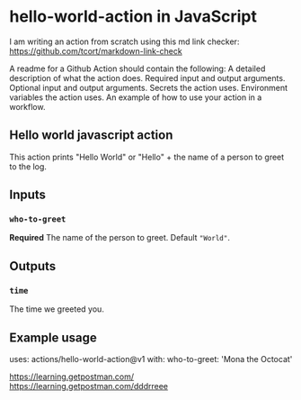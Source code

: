 # hello-world-action in JavaScript

I am writing an action from scratch using this md link checker: https://github.com/tcort/markdown-link-check

A readme for a Github Action should contain the following:
A detailed description of what the action does.
Required input and output arguments.
Optional input and output arguments.
Secrets the action uses.
Environment variables the action uses.
An example of how to use your action in a workflow.

## Hello world javascript action

This action prints "Hello World" or "Hello" + the name of a person to greet to the log.

## Inputs

### `who-to-greet`

**Required** The name of the person to greet. Default `"World"`.

## Outputs

### `time`

The time we greeted you.

## Example usage

uses: actions/hello-world-action@v1
with:
  who-to-greet: 'Mona the Octocat'

  <https://learning.getpostman.com/>
  <https://learning.getpostman.com/dddrreee>
